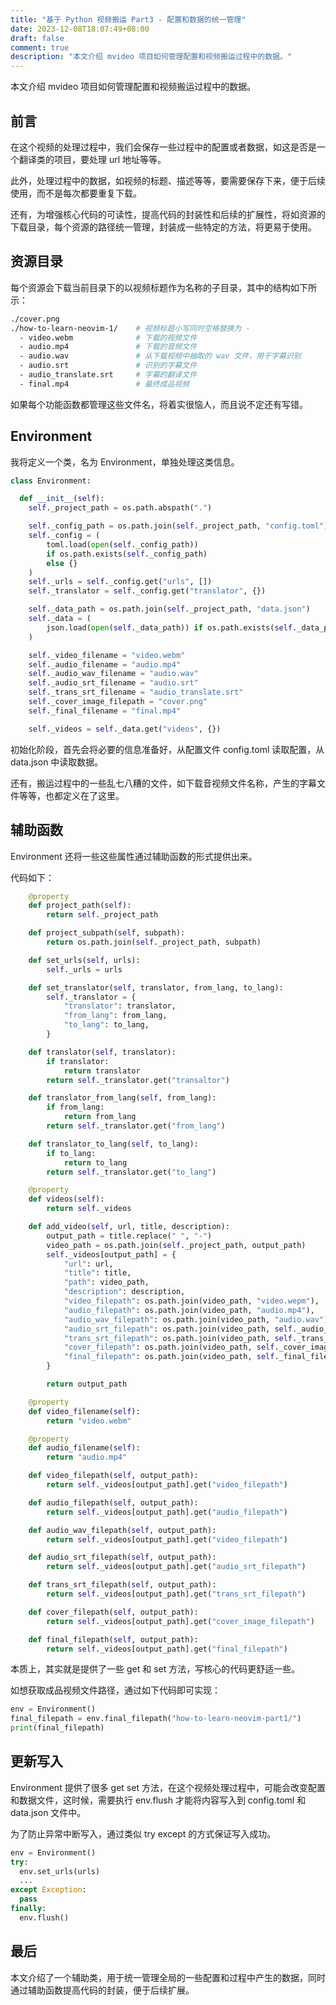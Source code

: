 ```yaml
---
title: "基于 Python 视频搬运 Part3 - 配置和数据的统一管理"
date: 2023-12-08T18:07:49+08:00
draft: false
comment: true
description: "本文介绍 mvideo 项目如何管理配置和视频搬运过程中的数据。"
---
```


本文介绍 mvideo 项目如何管理配置和视频搬运过程中的数据。

## 前言

在这个视频的处理过程中，我们会保存一些过程中的配置或者数据，如这是否是一个翻译类的项目，要处理 url 地址等等。

此外，处理过程中的数据，如视频的标题、描述等等，要需要保存下来，便于后续使用，而不是每次都要重复下载。

还有，为增强核心代码的可读性，提高代码的封装性和后续的扩展性，将如资源的下载目录，每个资源的路径统一管理，封装成一些特定的方法，将更易于使用。

## 资源目录

每个资源会下载当前目录下的以视频标题作为名称的子目录，其中的结构如下所示：

```bash
./cover.png
./how-to-learn-neovim-1/    # 视频标题小写同时空格替换为 -
  - video.webm              # 下载的视频文件
  - audio.mp4               # 下载的音频文件
  - audio.wav               # 从下载视频中抽取的 wav 文件，用于字幕识别
  - audio.srt               # 识别的字幕文件
  - audio_translate.srt     # 字幕的翻译文件
  - final.mp4               # 最终成品视频
```

如果每个功能函数都管理这些文件名，将着实很恼人，而且说不定还有写错。

## Environment

我将定义一个类，名为 Environment，单独处理这类信息。

```python
class Environment:

  def __init__(self):
    self._project_path = os.path.abspath(".")

    self._config_path = os.path.join(self._project_path, "config.toml")
    self._config = (
        toml.load(open(self._config_path))
        if os.path.exists(self._config_path)
        else {}
    )
    self._urls = self._config.get("urls", [])
    self._translator = self._config.get("translator", {})

    self._data_path = os.path.join(self._project_path, "data.json")
    self._data = (
        json.load(open(self._data_path)) if os.path.exists(self._data_path) else {}
    )

    self._video_filename = "video.webm"
    self._audio_filename = "audio.mp4"
    self._audio_wav_filename = "audio.wav"
    self._audio_srt_filename = "audio.srt"
    self._trans_srt_filename = "audio_translate.srt"
    self._cover_image_filepath = "cover.png"
    self._final_filename = "final.mp4"

    self._videos = self._data.get("videos", {})

```

初始化阶段，首先会将必要的信息准备好，从配置文件 config.toml 读取配置，从 data.json 中读取数据。

还有，搬运过程中的一些乱七八糟的文件，如下载音视频文件名称，产生的字幕文件等等，也都定义在了这里。

## 辅助函数

Environment 还将一些这些属性通过辅助函数的形式提供出来。

代码如下：

```python
    @property
    def project_path(self):
        return self._project_path

    def project_subpath(self, subpath):
        return os.path.join(self._project_path, subpath)

    def set_urls(self, urls):
        self._urls = urls

    def set_translator(self, translator, from_lang, to_lang):
        self._translator = {
            "translator": translator,
            "from_lang": from_lang,
            "to_lang": to_lang,
        }

    def translator(self, translator):
        if translator:
            return translator
        return self._translator.get("transaltor")

    def translator_from_lang(self, from_lang):
        if from_lang:
            return from_lang
        return self._translator.get("from_lang")

    def translator_to_lang(self, to_lang):
        if to_lang:
            return to_lang
        return self._translator.get("to_lang")

    @property
    def videos(self):
        return self._videos

    def add_video(self, url, title, description):
        output_path = title.replace(" ", "-")
        video_path = os.path.join(self._project_path, output_path)
        self._videos[output_path] = {
            "url": url,
            "title": title,
            "path": video_path,
            "description": description,
            "video_filepath": os.path.join(video_path, "video.wepm"),
            "audio_filepath": os.path.join(video_path, "audio.mp4"),
            "audio_wav_filepath": os.path.join(video_path, "audio.wav"),
            "audio_srt_filepath": os.path.join(video_path, self._audio_srt_filename),
            "trans_srt_filepath": os.path.join(video_path, self._trans_srt_filename),
            "cover_filepath": os.path.join(video_path, self._cover_image_filepath),
            "final_filepath": os.path.join(video_path, self._final_filename),
        }

        return output_path

    @property
    def video_filename(self):
        return "video.webm"

    @property
    def audio_filename(self):
        return "audio.mp4"

    def video_filepath(self, output_path):
        return self._videos[output_path].get("video_filepath")

    def audio_filepath(self, output_path):
        return self._videos[output_path].get("audio_filepath")

    def audio_wav_filepath(self, output_path):
        return self._videos[output_path].get("video_filepath")

    def audio_srt_filepath(self, output_path):
        return self._videos[output_path].get("audio_srt_filepath")

    def trans_srt_filepath(self, output_path):
        return self._videos[output_path].get("trans_srt_filepath")

    def cover_filepath(self, output_path):
        return self._videos[output_path].get("cover_image_filepath")

    def final_filepath(self, output_path):
        return self._videos[output_path].get("final_filepath")
```

本质上，其实就是提供了一些 get 和 set 方法，写核心的代码更舒适一些。

如想获取成品视频文件路径，通过如下代码即可实现：

```python
env = Environment()
final_filepath = env.final_filepath("how-to-learn-neovim-part1/")
print(final_filepath)
```

## 更新写入

Environment 提供了很多 get set 方法，在这个视频处理过程中，可能会改变配置和数据文件，这时候，需要执行 env.flush 才能将内容写入到 config.toml 和 data.json 文件中。

为了防止异常中断写入，通过类似 try except 的方式保证写入成功。

```python
env = Environment()
try:
  env.set_urls(urls)
  ...
except Exception:
  pass
finally:
  env.flush()
```

## 最后

本文介绍了一个辅助类，用于统一管理全局的一些配置和过程中产生的数据，同时通过辅助函数提高代码的封装，便于后续扩展。

